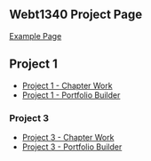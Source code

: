 ## Webt1340 Project Page

<a href="example/index.html">Example Page</a>
<h2>Project 1</h2>
<ul>
<li><a href="project1/project 1 campground icons.ai">Project 1 - Chapter Work </a></li>
<li><a href="project1/project 1 portfolio builder.ai">Project 1 - Portfolio Builder </a></li>
</ul>
<h3>Project 3</h3>
<ul>
<li><a href="project3/Project 3 Identity Packages Gabrielle Darnell.ai">Project 3 - Chapter Work </a></li>
<li><a href="project3/Portfolio Builder 3 Gabrielle Darnell.ai">Project 3 - Portfolio Builder </a></li>
</ul>
